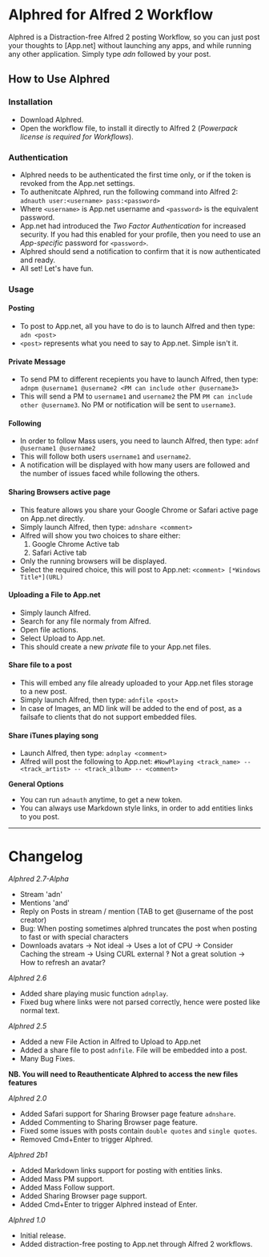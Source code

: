 # Alphred for Alfred 2 Workflow

Alphred is a Distraction-free Alfred 2 posting Workflow, so you can just post your thoughts to [App.net] without launching any apps, and while running any other application. Simply type _adn_ followed by your post.

## How to Use Alphred

### Installation

- Download Alphred.
- Open the workflow file, to install it directly to Alfred 2 (*Powerpack license is required for Workflows*).

### Authentication

- Alphred needs to be authenticated the first time only, or if the token is revoked from the App.net settings.
- To authenitcate Alphred, run the following command into Alfred 2:
	`adnauth user:<username> pass:<password>`
- Where `<username>` is App.net username and `<password>` is the equivalent password.
- App.net had introduced the *Two Factor Authentication* for increased security. If you had this enabled for your profile, then you need to use an *App-specific* password for `<password>`.
- Alphred should send a notification to confirm that it is now authenticated and ready.
- All set! Let's have fun.

### Usage

#### Posting

- To post to App.net, all you have to do is to launch Alfred and then type:
	`adn <post>`
- `<post>` represents what you need to say to App.net. Simple isn't it.

#### Private Message

- To send PM to different recepients you have to launch Alfred, then type:
	`adnpm @username1 @username2 <PM can include other @username3>`
- This will send a PM to `username1` and `username2` the PM `PM can include other @username3`. No PM or notification will be sent to `username3`.

#### Following

- In order to follow Mass users, you need to launch Alfred, then type:
	`adnf @username1 @username2`
- This will follow both users `username1` and `username2`.
- A notification will be displayed with how many users are followed and the number of issues faced while following the others.

#### Sharing Browsers active page

- This feature allows you share your Google Chrome or Safari active page on App.net directly.
- Simply launch Alfred, then type:
	`adnshare <comment>`
- Alfred will show you two choices to share either:
	1. Google Chrome Active tab
	2. Safari Active tab
- Only the running browsers will be displayed.
- Select the required choice, this will post to App.net:
	`<comment> [*Windows Title*](URL)`

#### Uploading a File to App.net
- Simply launch Alfred.
- Search for any file normaly from Alfred.
- Open file actions.
- Select Upload to App.net.
- This should create a new *private* file to your App.net files.

#### Share file to a post
- This will embed any file already uploaded to your App.net files storage to a new post.
- Simply launch Alfred, then type:
	`adnfile <post>`
- In case of Images, an MD link will be added to the end of post, as a failsafe to clients that do not support embedded files.

#### Share iTunes playing song
- Launch Alfred, then type:
	`adnplay <comment>`
- Alfred will post the following to App.net:
	`#NowPlaying <track_name> -- <track_artist> -- <track_album> -- <comment>`

**General Options**
- You can run `adnauth` anytime, to get a new token.
- You can always use Markdown style links, in order to add entities links to you post.

---

# Changelog
*Alphred 2.7-Alpha*
+ Stream 'adn'
+ Mentions 'and'
+ Reply on Posts in stream / mention (TAB to get @username of the post
creator)
+ Bug: When posting sometimes alphred truncates the post when posting
to fast or with special characters
+ Downloads avatars
-> Not ideal
-> Uses a lot of CPU
-> Consider Caching the stream
-> Using CURL external ‽ Not a great solution
-> How to refresh an avatar?

*Alphred 2.6*
- Added share playing music function `adnplay`.
- Fixed bug where links were not parsed correctly, hence were posted like normal text.

*Alphred 2.5*
- Added a new File Action in Alfred to Upload to App.net
- Added a share file to post `adnfile`. File will be embedded into a post.
- Many Bug Fixes.

**NB. You will need to Reauthenticate Alphred to access the new files features**

*Alphred 2.0*
- Added Safari support for Sharing Browser page feature `adnshare`.
- Added Commenting to Sharing Browser page feature.
- Fixed some issues with posts contain `double quotes` and `single quotes`.
- Removed Cmd+Enter to trigger Alphred.

*Alphred 2b1*
- Added Markdown links support for posting with entities links.
- Added Mass PM support.
- Added Mass Follow support.
- Added Sharing Browser page support.
- Added Cmd+Enter to trigger Alphred instead of Enter.

*Alphred 1.0*
- Initial release.
- Added distraction-free posting to App.net through Alfred 2 workflows.
